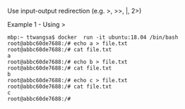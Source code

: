 Use input-output redirection (e.g. >, >>, |, 2>)

Example 1 - Using >
```
mbp:~ ttwangsa$ docker  run -it ubuntu:18.04 /bin/bash
root@abbc60de7688:/# echo a > file.txt
root@abbc60de7688:/# cat file.txt 
a
root@abbc60de7688:/# echo b > file.txt
root@abbc60de7688:/# cat file.txt 
b
root@abbc60de7688:/# echo c > file.txt
root@abbc60de7688:/# cat file.txt 
c
root@abbc60de7688:/# 
```
